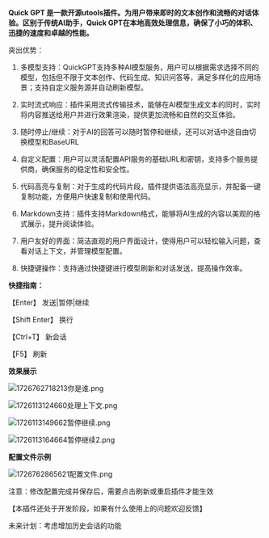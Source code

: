 **Quick GPT 是一款开源utools插件。为用户带来即时的文本创作和流畅的对话体验。区别于传统AI助手，Quick GPT在本地高效处理信息，确保了小巧的体积、迅捷的速度和卓越的性能。**

突出优势：

1. 多模型支持：QuickGPT支持多种AI模型服务，用户可以根据需求选择不同的模型，包括但不限于文本创作、代码生成、知识问答等，满足多样化的应用场景；支持自定义服务源并自动刷新模型。

2. 实时流式响应：插件采用流式传输技术，能够在AI模型生成文本的同时，实时将内容推送给用户并进行效果渲染，提供更加流畅和自然的交互体验。

3. 随时停止/继续：对于AI的回答可以随时暂停和继续，还可以对话中途自由切换模型和BaseURL

4. 自定义配置：用户可以灵活配置API服务的基础URL和密钥，支持多个服务提供商，确保服务的稳定性和安全性。

5. 代码高亮与复制：对于生成的代码片段，插件提供语法高亮显示，并配备一键复制功能，方便用户快速复制和使用代码。

6. Markdown支持：插件支持Markdown格式，能够将AI生成的内容以美观的格式展示，提升阅读体验。

7. 用户友好的界面：简洁直观的用户界面设计，使得用户可以轻松输入问题，查看对话上下文，并管理模型配置。

8. 快捷键操作：支持通过快捷键进行模型刷新和对话发送，提高操作效率。



**快捷指南：**

【Enter】        发送|暂停|继续

【Shift Enter】  换行

【Ctrl+T】       新会话

【F5】           刷新



**效果展示**

![1726762718213你是谁.png](https://fastly.jsdelivr.net/gh/kody-black/pictures@main/images/1726762718213%E4%BD%A0%E6%98%AF%E8%B0%81.png)

![1726113124660处理上下文.png](https://fastly.jsdelivr.net/gh/kody-black/pictures@main/images/1726113124660%E5%A4%84%E7%90%86%E4%B8%8A%E4%B8%8B%E6%96%87.png)

![1726113149662暂停继续.png](https://fastly.jsdelivr.net/gh/kody-black/pictures@main/images/1726113149662%E6%9A%82%E5%81%9C%E7%BB%A7%E7%BB%AD.png)

![1726113164664暂停继续2.png](https://fastly.jsdelivr.net/gh/kody-black/pictures@main/images/1726113164664%E6%9A%82%E5%81%9C%E7%BB%A7%E7%BB%AD2.png)



**配置文件示例**

![1726762865621配置文件.png](https://fastly.jsdelivr.net/gh/kody-black/pictures@main/images/1726762865621%E9%85%8D%E7%BD%AE%E6%96%87%E4%BB%B6.png)



注意：修改配置完成并保存后，需要点击刷新或重启插件才能生效

【本插件还处于开发阶段，如果有什么使用上的问题欢迎反馈】

未来计划：考虑增加历史会话的功能
